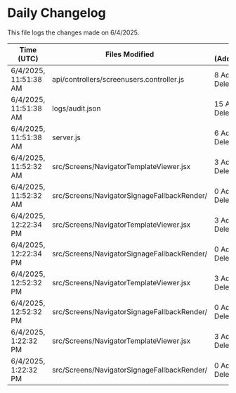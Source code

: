# Daily Changelog

This file logs the changes made on 6/4/2025.

| Time (UTC)             | Files Modified                    | Changes (Addition/Deletion) |
|------------------------|-----------------------------------|-----------------------------|
| 6/4/2025, 11:51:38 AM | api/controllers/screenusers.controller.js | 8 Additions & 8 Deletions |
| 6/4/2025, 11:51:38 AM | logs/audit.json | 15 Additions & 15 Deletions |
| 6/4/2025, 11:51:38 AM | server.js | 6 Additions & 0 Deletions |
| 6/4/2025, 11:52:32 AM | src/Screens/NavigatorTemplateViewer.jsx | 3 Additions & 1 Deletions|
| 6/4/2025, 11:52:32 AM | src/Screens/NavigatorSignageFallbackRender/ | 0 Additions & 0 Deletions|
| 6/4/2025, 12:22:34 PM | src/Screens/NavigatorTemplateViewer.jsx | 3 Additions & 1 Deletions|
| 6/4/2025, 12:22:34 PM | src/Screens/NavigatorSignageFallbackRender/ | 0 Additions & 0 Deletions|
| 6/4/2025, 12:52:32 PM | src/Screens/NavigatorTemplateViewer.jsx | 3 Additions & 1 Deletions|
| 6/4/2025, 12:52:32 PM | src/Screens/NavigatorSignageFallbackRender/ | 0 Additions & 0 Deletions|
| 6/4/2025, 1:22:32 PM | src/Screens/NavigatorTemplateViewer.jsx | 3 Additions & 1 Deletions|
| 6/4/2025, 1:22:32 PM | src/Screens/NavigatorSignageFallbackRender/ | 0 Additions & 0 Deletions|
